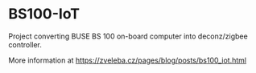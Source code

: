# BS100-IoT

Project converting BUSE BS 100 on-board computer into deconz/zigbee controller.

More information at https://zveleba.cz/pages/blog/posts/bs100_iot.html